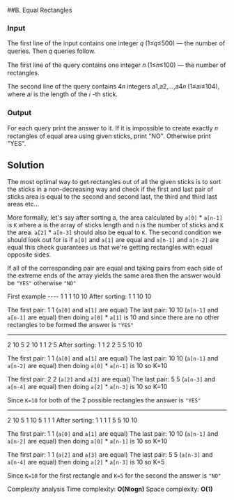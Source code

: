 ##B. Equal Rectangles

### Input
The first line of the input contains one integer 𝑞
 (1≤𝑞≤500) — the number of queries. Then 𝑞
 queries follow.

The first line of the query contains one integer 𝑛
 (1≤𝑛≤100) — the number of rectangles.

The second line of the query contains 4𝑛
 integers 𝑎1,𝑎2,…,𝑎4𝑛
 (1≤𝑎𝑖≤104), where 𝑎𝑖
 is the length of the 𝑖
-th stick.

### Output
For each query print the answer to it. If it is impossible to create exactly 𝑛
 rectangles of equal area using given sticks, print "NO". Otherwise print "YES".

## Solution 

 The most optimal way to get rectangles out of all the given sticks is to sort the sticks in a non-decreasing way and check if the first and last pair of sticks area is equal to the second and second last, the third and third last areas etc...

 More formally, let's say after sorting a, the area calculated by `a[0]` * `a[n-1]` is `K` where a is the array of sticks length and n is the number of sticks and `K` the area. `a[2]` * `a[n-3]` should also be equal to `K`. The second condition we should look out for is if `a[0]` and `a[1]` are equal and `a[n-1]` and `a[n-2]` are equal this check guarantees us that we're getting rectangles with equal opposite sides. 
 
 If all of the corresponding pair are equal and taking pairs from each side of the extreme ends of the array yields the same area then the answer would be `"YES"` otherwise `"NO"`

First example ----
1
1 1 10 10
After sorting: 1 1 10 10

The first pair: 1 1 (`a[0]` and `a[1]` are equal)
The last pair: 10 10 (`a[n-1]` and `a[n-1]` are equal)
then doing `a[0]` * `a[1]` is 10 and since there are no other rectangles to be formed the answer is `"YES"`

-----
2
10 5 2 10 1 1 2 5
After sorting: 1 1 2 2 5 5 10 10

The first pair: 1 1 (`a[0]` and `a[1]` are equal)
The last pair: 10 10 (`a[n-1]` and `a[n-2]` are equal)
then doing `a[0]` * `a[n-1]` is 10 so K=10

The first pair: 2 2 (`a[2]` and `a[3]` are equal)
The last pair: 5 5 (`a[n-3]` and `a[n-4]` are equal)
then doing `a[2]` * `a[n-3]` is 10 so K=10

Since `K=10` for both of the 2 possible rectangles the answer is `"YES"`

-----
2
10 5 1 10 5 1 1 1
After sorting: 1 1 1 1 5 5 10 10

The first pair: 1 1 (`a[0]` and `a[1]` are equal)
The last pair: 10 10 (`a[n-1]` and `a[n-2]` are equal)
then doing `a[0]` * `a[n-1]` is 10 so K=10

The first pair: 1 1 (`a[2]` and `a[3]` are equal)
The last pair: 5 5 (`a[n-3]` and `a[n-4]` are equal)
then doing `a[2]` * `a[n-3]` is 10 so K=5

Since `K=10` for the first rectangle and `K=5` for the second the answer is `"NO"`

Complexity analysis
Time complexity: **O(Nlogn)**
Space complexity: **O(1)**